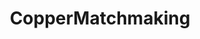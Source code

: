 ---
title: "CopperMatchmaking"
description: "Simple matchmaking server for creating two even player count teams for use in peer to peer"
hidden: false
link: "https://www.nuget.org/packages/CopperDevs.Matchmaking"
source: "https://github.com/copperdevs/CopperMatchmaking"
category: Libraries
---